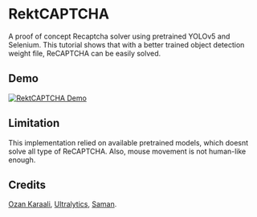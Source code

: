# RektCAPTCHA

A proof of concept Recaptcha solver using pretrained YOLOv5 and Selenium. This tutorial shows that with a better trained object detection weight file, ReCAPTCHA can be easily solved.

## Demo

[![RektCAPTCHA Demo](http://img.youtube.com/vi/hQhhxPTx8wE/0.jpg)](http://www.youtube.com/watch?v=hQhhxPTx8wE "RektCAPTCHA Demo")

## Limitation

This implementation relied on available pretrained models, which doesnt solve all type of ReCAPTCHA. Also, mouse movement is not human-like enough.

## Credits

[Ozan Karaali](https://github.com/ozankaraali/yolov3-recaptcha), [Ultralytics](https://github.com/ultralytics/yolov5), [Saman](https://github.com/teal33t/captcha_bypass).